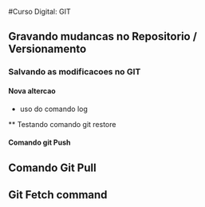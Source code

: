 #Curso Digital: GIT

## Gravando mudancas no Repositorio / Versionamento

### Salvando as modificacoes no GIT 

#### Nova altercao 

* uso do comando log 

** Testando comando git restore

#### Comando git Push

## Comando Git Pull

## Git Fetch command 
